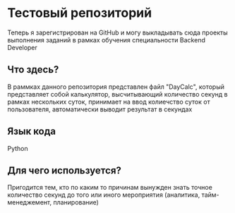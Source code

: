 # Тестовый репозиторий
Теперь я зарегистрирован на GitHub и могу выкладывать сюда проекты
выполнения заданий в рамках обучения специальности Backend Developer

## Что здесь?
В раммках данного репозитория представлен файл "DayCalc",
который представляет собой калькулятор, высчитывающий количество
секунд в рамках нескольких суток, принимает на ввод колиечство суток
от пользователя, автоматически выводит результат в секундах

## Язык кода
Python

## Для чего используется?
Пригодится тем, кто по каким то причинам вынужден знать точное количество
секунд до того или иного мероприятия (аналитика, тайм-менеджемент, планирование)
